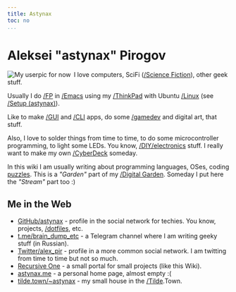 ```yaml
---
title: Astynax
toc: no
...
```


# Aleksei "astynax" Pirogov

<img src="https://avatars3.githubusercontent.com/u/4694635?s=64" alt="My userpic for now" style="float: left; margin-right: 0.5em;">

I love computers, SciFi ([/Science Fiction]()), other geek stuff.

Usually I do [/FP]() in [/Emacs]() using my [/ThinkPad]() with Ubuntu [/Linux]() (see [/Setup (astynax)]()).

Like to make [/GUI]() and [/CLI]() apps, do some [/gamedev]() and digital art, that stuff.

Also, I love to solder things from time to time, to do some microcontroller programming, to light some LEDs. You know, [/DIY/electronics]() stuff. I really want to make my own [/CyberDeck]() someday.

In this wiki I am usually writing about programming languages, OSes, coding [puzzles](/_category/puzzle "wiki category"). This is a *"Garden"* part of my [/Digital Garden](). Someday I put here the *"Stream"* part too :)

## Me in the Web

* [GitHub/astynax](https://github.com/astynax) - profile in the social network for techies. You know, projects, [/dotfiles](), etc.
* [t.me/brain_dump_etc](https://t.me/brain_dump_etc) - a Telegram channel where I am writing geeky stuff (in Russian).
* [Twitter/alex_pir](https://twitter.com/alex_pir) - profile in a more common social network. I am twitting from time to time but not so much.
* [Recursive One](https://recursive.one) - a small portal for small projects (like this Wiki).
* [astynax.me](https://astynax.me) - a personal home page, almost empty :(
* [tilde.town/~astynax](https://tilde.town/~astynax) - my small house in the [/Tilde]().Town.